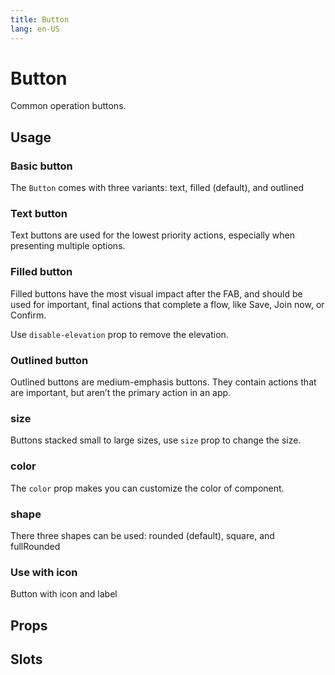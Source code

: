 ```yaml
---
title: Button
lang: en-US
---
```


<script setup lang="ts">
  import props from "../../../example/button/description/en-props.ts";
  import slots from "../../../example/button/description/en-slots.ts";
</script>

# Button

Common operation buttons.

## Usage

### Basic button

The `Button` comes with three variants: text, filled (default), and outlined

<demo src="../../../example/button/basic.vue"></demo>

### Text button

Text buttons are used for the lowest priority actions, especially when presenting multiple options.

<demo src="../../../example/button/text.vue"></demo>

### Filled button

Filled buttons have the most visual impact after the FAB, and should be used for important, final actions that complete a flow, like Save, Join now, or Confirm.

<demo src="../../../example/button/filled.vue"></demo>

Use `disable-elevation` prop to remove the elevation.

<demo src="../../../example/button/no-elevation.vue"></demo>


### Outlined button

Outlined buttons are medium-emphasis buttons. They contain actions that are important, but aren’t the primary action in an app.

<demo src="../../../example/button/outlined.vue"></demo>

### size

Buttons stacked small to large sizes, use `size` prop to change the size.

<demo src="../../../example/button/sizes.vue"></demo>

### color

The `color` prop makes you can customize the color of component.

<demo src="../../../example/button/color.vue"></demo>

### shape

There three shapes can be used: rounded (default), square, and fullRounded

<demo src="../../../example/button/shapes.vue"></demo>


### Use with icon

Button with icon and label

<demo src="../../../example/button/icon.vue"></demo>

## Props

<table-block type="propsEn" :data="props"></table-block>


## Slots

<table-block type="slotsEn" :data="slots"></table-block>

